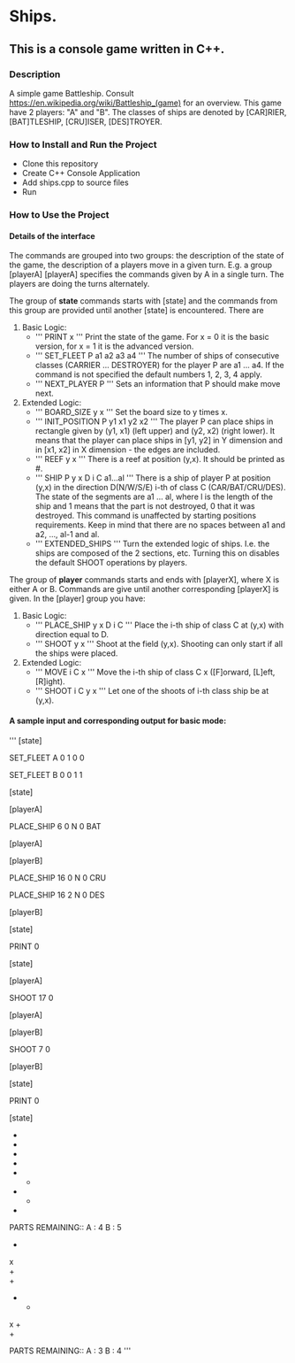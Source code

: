 # Ships.
## This is a console game written in C++.
### Description
A simple game Battleship. Consult https://en.wikipedia.org/wiki/Battleship_(game) for an overview.
This game have 2 players: "A" and "B". The classes of ships are denoted by [CAR]RIER, [BAT]TLESHIP, [CRU]ISER, [DES]TROYER.

### How to Install and Run the Project
- Clone this repository
- Create C++ Console Application
- Add ships.cpp to source files
- Run

### How to Use the Project
#### Details of the interface
The commands are grouped into two groups: the description of the state of the game, the description of a players move in a given turn. E.g. a group [playerA] [playerA] specifies the commands given by A in a single turn. The players are doing the turns alternately.

The group of **state** commands starts with [state] and the commands from this group are provided until another [state] is encountered. There are
1. Basic Logic:
	- ''' PRINT x '''
	Print the state of the game. For x = 0 it is the basic version, for x = 1 it is the advanced version.
	- ''' SET_FLEET P a1 a2 a3 a4 '''
	The number of ships of consecutive classes (CARRIER ... DESTROYER) for the player P are a1 ... a4. If the command is not specified the default numbers 1, 2, 3, 4 apply.
	- ''' NEXT_PLAYER P '''
	Sets an information that P should make move next.
2. Extended Logic:
	- ''' BOARD_SIZE y x '''
	Set the board size to y times x.
	- ''' INIT_POSITION P y1 x1 y2 x2 '''
	The player P can place ships in rectangle given by (y1, x1) (left upper) and (y2, x2) (right lower). It means that the player can place ships in [y1, y2] in Y dimension and in [x1, x2] in X dimension - the edges are included.
	- ''' REEF y x '''
	There is a reef at position (y,x). It should be printed as #.
	- ''' SHIP P y x D i C a1...al '''
	There is a ship of player P at position (y,x) in the direction D(N/W/S/E) i-th of class C (CAR/BAT/CRU/DES). The state of the segments are a1 … al, where l is the length of the ship and 1 means that the part is not destroyed, 0 that it was destroyed. This command is unaffected by starting positions requirements. Keep in mind that there are no spaces between a1 and a2, …, al-1 and al.
	- ''' EXTENDED_SHIPS '''
	Turn the extended logic of ships. I.e. the ships are composed of the 2 sections, etc. Turning this on disables the default SHOOT operations by players.

The group of **player** commands starts and ends with [playerX], where X is either A or B. Commands are give until another corresponding [playerX] is given. In the [player] group you have:
1. Basic Logic:
	- ''' PLACE_SHIP y x D i C '''
	Place the i-th ship of class C at (y,x) with direction equal to D.
	- ''' SHOOT y x '''
	Shoot at the field (y,x). Shooting can only start if all the ships were placed.
2. Extended Logic:
	- ''' MOVE i C x '''
	Move the i-th ship of class C x ([F]orward, [L]eft, [R]ight).
	- ''' SHOOT i C y x '''
	Let one of the shoots of i-th class ship be at (y,x).
	
#### A sample input and corresponding output for basic mode:
'''
 [state]

SET_FLEET A 0 1 0 0

SET_FLEET B 0 0 1 1

[state]

[playerA]

PLACE_SHIP 6 0 N 0 BAT

[playerA]

[playerB]

PLACE_SHIP 16 0 N 0 CRU

PLACE_SHIP 16 2 N 0 DES

[playerB]


[state]

PRINT 0

[state]


[playerA]

SHOOT 17 0

[playerA]

[playerB]

SHOOT 7 0

[playerB]


[state]

PRINT 0

[state]

          
          
          
          
          
          
+         
+         
+         
+         
          
          
          
          
          
          
+ +       
+ +       
+         
          
          
PARTS REMAINING:: A : 4 B : 5
          
          
          
          
          
          
+         
x         
+         
+         
          
          
          
          
          
          
+ +       
x +       
+         
          

PARTS REMAINING:: A : 3 B : 4
'''


